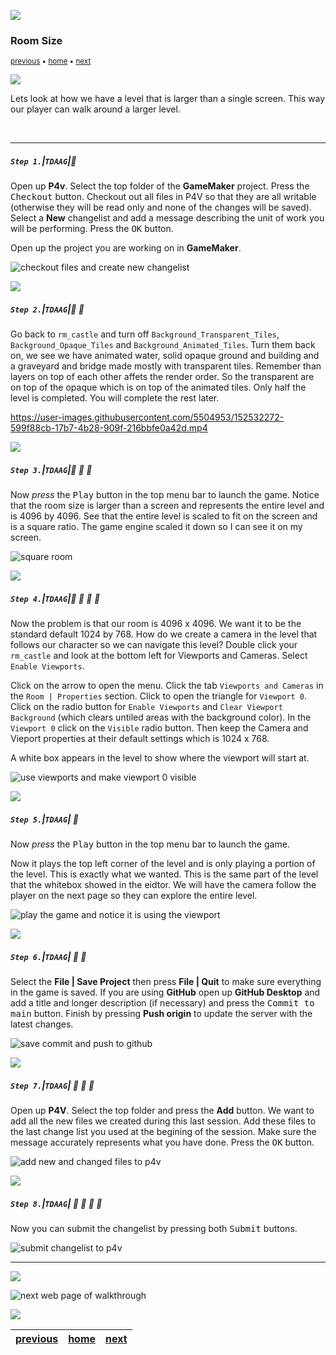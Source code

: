 ![](../images/line3.png)

### Room Size

<sub>[previous](../setting-up/README.md#user-content-setting-up) • [home](../README.md#user-content-gms2-ue4-space-rocks) • [next](../player-anim/README.md#user-content-importing-player-animations)</sub>

![](../images/line3.png)

Lets look at how we have a level that is larger than a single screen.  This way our player can walk around a larger level.

<br>

---

##### `Step 1.`\|`TDAAG`|:small_blue_diamond:

Open up **P4v**.  Select the top folder of the **GameMaker** project. Press the <kbd>Checkout</kbd> button.  Checkout out all files in P4V so that they are all writable (otherwise they will be read only and none of the changes will be saved). Select a **New** changelist and add a message describing the unit of work you will be performing. Press the <kbd>OK</kbd> button.

Open up the project you are working on in **GameMaker**. 

![checkout files and create new changelist](images/checkoutFiles.png)

![](../images/line2.png)

##### `Step 2.`\|`TDAAG`|:small_blue_diamond: :small_blue_diamond: 

Go back to `rm_castle` and turn off  `Background_Transparent_Tiles`, `Background_Opaque_Tiles` and  `Background_Animated_Tiles`.  Turn them back on, we see we have animated water, solid opaque ground and building and a graveyard and bridge made mostly with transparent tiles.  Remember than layers on top of each other affets the render order. So the transparent are on top of the opaque which is on top of the animated tiles. Only half the level is completed.  You will complete the rest later.

https://user-images.githubusercontent.com/5504953/152532272-599f88cb-17b7-4b28-909f-216bbfe0a42d.mp4

![](../images/line2.png)

##### `Step 3.`\|`TDAAG`|:small_blue_diamond: :small_blue_diamond: :small_blue_diamond:

Now *press* the <kbd>Play</kbd> button in the top menu bar to launch the game. Notice that the room size is larger than a screen and represents the entire level and is 4096 by 4096. See that the entire level is scaled to fit on the screen and is a square ratio.  The game engine scaled it down so I can see it on my screen.

![square room](images/baseLevel.png)

![](../images/line2.png)

##### `Step 4.`\|`TDAAG`|:small_blue_diamond: :small_blue_diamond: :small_blue_diamond: :small_blue_diamond:

Now the problem is that our room is 4096 x 4096. We want it to be the standard default 1024 by 768. How do we create a camera in the level that follows our character so we can navigate this level? Double click your `rm_castle` and look at the bottom left for Viewports and Cameras. Select `Enable Viewports`.

Click on the arrow to open the menu. Click the tab `Viewports and Cameras` in the `Room | Properties` section.   Click to open the triangle for `Viewport 0`. Click on the radio button for `Enable Viewports` and `Clear Viewport Background` (which clears untiled areas with the background color).  In the  `Viewport 0` click on the `Visible` radio button. Then keep the Camera and Vieport properties at their default settings which is 1024 x 768.

A white box appears in the level to show where the viewport will start at.

![use viewports and make viewport 0 visible](images/useViewports.png)

![](../images/line2.png)

##### `Step 5.`\|`TDAAG`| :small_orange_diamond:

Now *press* the <kbd>Play</kbd> button in the top menu bar to launch the game.

Now it plays the top left corner of the level and is only playing a portion of the level.  This is exactly what we wanted.  This is the same part of the level that the whitebox showed in the eidtor.  We will have the camera follow the player on the next page so they can explore the entire level.

![play the game and notice it is using the viewport](images/usingViewportsInGame.png)

![](../images/line2.png)

##### `Step 6.`\|`TDAAG`| :small_orange_diamond: :small_blue_diamond:

Select the **File | Save Project** then press **File | Quit** to make sure everything in the game is saved. If you are using **GitHub** open up **GitHub Desktop** and add a title and longer description (if necessary) and press the <kbd>Commit to main</kbd> button. Finish by pressing **Push origin** to update the server with the latest changes.

![save commit and push to github](images/github.png)

![](../images/line2.png)

##### `Step 7.`\|`TDAAG`| :small_orange_diamond: :small_blue_diamond: :small_blue_diamond:

Open up **P4V**.  Select the top folder and press the **Add** button.  We want to add all the new files we created during this last session.  Add these files to the last change list you used at the begining of the session. Make sure the message accurately represents what you have done. Press the <kbd>OK</kbd> button.

![add new and changed files to p4v](images/add.png)

![](../images/line2.png)

##### `Step 8.`\|`TDAAG`| :small_orange_diamond: :small_blue_diamond: :small_blue_diamond: :small_blue_diamond:

Now you can submit the changelist by pressing both <kbd>Submit</kbd> buttons.

![submit changelist to p4v](images/submit.png)

___

![](../images/line.png)

<!-- <img src="https://via.placeholder.com/1000x100/45D7CA/000000/?text=Next Up - Importing Player Animations"> -->

![next web page of walkthrough](images/banner.png)

![](../images/line.png)

| [previous](../setting-up/README.md#user-content-setting-up)| [home](../README.md#user-content-gms2-ue4-space-rocks) | [next](../player-anim/README.md#user-content-importing-player-animations)|
|---|---|---|
